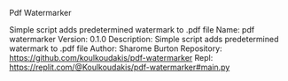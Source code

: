 Pdf Watermarker

Simple script adds predetermined watermark to .pdf file
Name: pdf watermarker
Version: 0.1.0
Description: Simple script adds predetermined watermark to .pdf file
Author: Sharome Burton
Repository: https://github.com/koulkoudakis/pdf-watermarker
Repl: https://replit.com/@Koulkoudakis/pdf-watermarker#main.py
